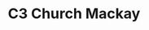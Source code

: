 ---
title: "C3 Church Mackay"
denomination: "C3"
leader: "Ps John Gilbank"
address: ""
suburb: ""
address-hint: ""
mailing: ""
phone: ""
email: ""
website: ""
services:
  - "Sunday 9:00am"
office-hours:
coordinates: 
  longitude: 149.19479120000005
  latitude: -21.1420479
---